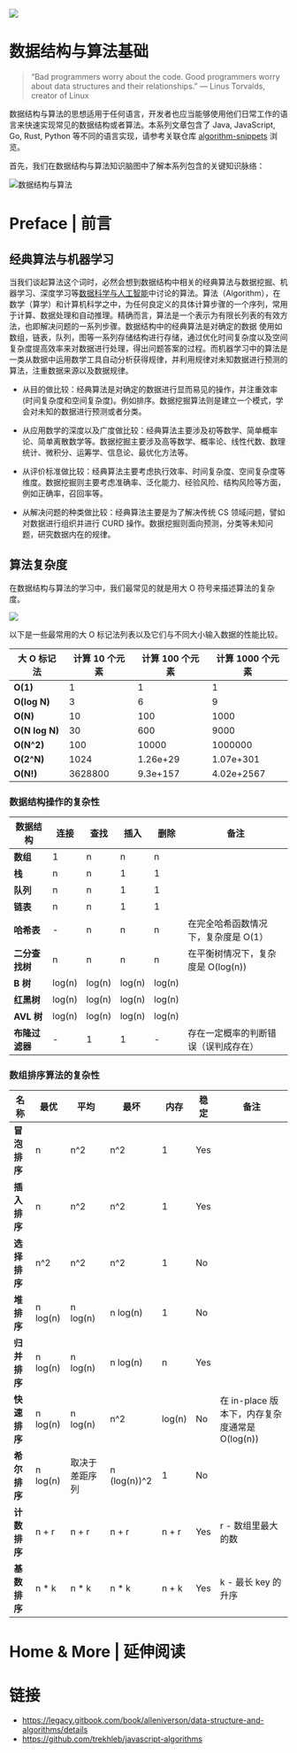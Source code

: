 ![](https://coding.net/u/hoteam/p/Cache/git/raw/master/2017/1/2/1--hRBr9wXEoFe_3TuTpuDVA.jpeg)

# 数据结构与算法基础

> “Bad programmers worry about the code. Good programmers worry about data structures and their relationships.”
> — Linus Torvalds, creator of Linux

数据结构与算法的思想适用于任何语言，开发者也应当能够使用他们日常工作的语言来快速实现常见的数据结构或者算法。本系列文章包含了 Java, JavaScript, Go, Rust, Python 等不同的语言实现，请参考关联仓库 [algorithm-snippets](https://github.com/wx-chevalier/algorithm-snippets) 浏览。

首先，我们在数据结构与算法知识脑图中了解本系列包含的关键知识脉络：

![数据结构与算法](https://i.postimg.cc/TwJXwHdG/image.png)

# Preface | 前言

## 经典算法与机器学习

当我们谈起算法这个词时，必然会想到数据结构中相关的经典算法与数据挖掘、机器学习、深度学习等[数据科学与人工智能](https://github.com/wx-chevalier/AIDL-Series)中讨论的算法。算法（Algorithm），在数学（算学）和计算机科学之中，为任何良定义的具体计算步骤的一个序列，常用于计算、数据处理和自动推理。精确而言，算法是一个表示为有限长列表的有效方法，也即解决问题的一系列步骤。数据结构中的经典算法是对确定的数据 使用如数组，链表，队列，图等一系列存储结构进行存储，通过优化时间复杂度以及空间复杂度提高效率来对数据进行处理，得出问题答案的过程。而机器学习中的算法是一类从数据中运用数学工具自动分析获得规律，并利用规律对未知数据进行预测的算法，注重数据来源以及数据规律。

- 从目的做比较：经典算法是对确定的数据进行显而易见的操作，并注重效率(时间复杂度和空间复杂度)。例如排序。数据挖掘算法则是建立一个模式，学会对未知的数据进行预测或者分类。

- 从应用数学的深度以及广度做比较：经典算法主要涉及初等数学、简单概率论、简单离散数学等。数据挖掘主要涉及高等数学、概率论、线性代数、数理统计、微积分、运筹学、信息论、最优化方法等。

- 从评价标准做比较：经典算法主要考虑执行效率、时间复杂度、空间复杂度等维度。数据挖掘则主要考虑准确率、泛化能力、经验风险、结构风险等方面，例如正确率，召回率等。

- 从解决问题的种类做比较：经典算法主要是为了解决传统 CS 领域问题，譬如对数据进行组织并进行 CURD 操作。数据挖掘则面向预测，分类等未知问题，研究数据内在的规律。

## 算法复杂度

在数据结构与算法的学习中，我们最常见的就是用大 O 符号来描述算法的复杂度。

![](https://i.postimg.cc/SN8V5yFv/image.png)

以下是一些最常用的大 O 标记法列表以及它们与不同大小输入数据的性能比较。

| 大 O 标记法    | 计算 10 个元素 | 计算 100 个元素 | 计算 1000 个元素 |
| -------------- | -------------- | --------------- | ---------------- |
| **O(1)**       | 1              | 1               | 1                |
| **O(log N)**   | 3              | 6               | 9                |
| **O(N)**       | 10             | 100             | 1000             |
| **O(N log N)** | 30             | 600             | 9000             |
| **O(N^2)**     | 100            | 10000           | 1000000          |
| **O(2^N)**     | 1024           | 1.26e+29        | 1.07e+301        |
| **O(N!)**      | 3628800        | 9.3e+157        | 4.02e+2567       |

### 数据结构操作的复杂性

| 数据结构       | 连接   | 查找   | 插入   | 删除   | 备注                                 |
| -------------- | ------ | ------ | ------ | ------ | ------------------------------------ |
| **数组**       | 1      | n      | n      | n      |                                      |
| **栈**         | n      | n      | 1      | 1      |                                      |
| **队列**       | n      | n      | 1      | 1      |                                      |
| **链表**       | n      | n      | 1      | 1      |                                      |
| **哈希表**     | -      | n      | n      | n      | 在完全哈希函数情况下，复杂度是 O(1） |
| **二分查找树** | n      | n      | n      | n      | 在平衡树情况下，复杂度是 O(log(n))   |
| **B 树**       | log(n) | log(n) | log(n) | log(n) |                                      |
| **红黑树**     | log(n) | log(n) | log(n) | log(n) |                                      |
| **AVL 树**     | log(n) | log(n) | log(n) | log(n) |                                      |
| **布隆过滤器** | -      | 1      | 1      | -      | 存在一定概率的判断错误（误判成存在） |

### 数组排序算法的复杂性

| 名称         | 最优     | 平均           | 最坏         | 内存   | 稳定 | 备注                                           |
| ------------ | -------- | -------------- | ------------ | ------ | ---- | ---------------------------------------------- |
| **冒泡排序** | n        | n^2            | n^2          | 1      | Yes  |                                                |
| **插入排序** | n        | n^2            | n^2          | 1      | Yes  |                                                |
| **选择排序** | n^2      | n^2            | n^2          | 1      | No   |                                                |
| **堆排序**   | n log(n) | n log(n)       | n log(n)     | 1      | No   |                                                |
| **归并排序** | n log(n) | n log(n)       | n log(n)     | n      | Yes  |                                                |
| **快速排序** | n log(n) | n log(n)       | n^2          | log(n) | No   | 在 in-place 版本下，内存复杂度通常是 O(log(n)) |
| **希尔排序** | n log(n) | 取决于差距序列 | n (log(n))^2 | 1      | No   |                                                |
| **计数排序** | n + r    | n + r          | n + r        | n + r  | Yes  | r - 数组里最大的数                             |
| **基数排序** | n \* k   | n \* k         | n \* k       | n + k  | Yes  | k - 最长 key 的升序                            |

# Home & More | 延伸阅读

# 链接

- https://legacy.gitbook.com/book/alleniverson/data-structure-and-algorithms/details
- https://github.com/trekhleb/javascript-algorithms
